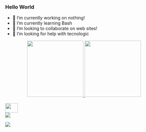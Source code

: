 ### Hello World


- 🔭 I’m currently working on nothing!
- 🌱 I’m currently learning Bash
- 👯 I’m looking to collaborate on web sites!
- 🤔 I’m looking for help with tecnologic


 



<div align="center">
  <a href="https://github.com/BielStylee">
  <img height="180em" src="https://github-readme-stats.vercel.app/api?username=BielStylee&show_icons=true&theme=dark&include_all_commits=true&count_private=true"/>
  <img height="180em" src="https://github-readme-stats.vercel.app/api/top-langs/?username=BielStylee&layout=compact&langs_count=7&theme=dark"/>
</div>
  
  
  <div style="display: inline_block"><br>
<img  height="30" width="40" src="https://cdn.jsdelivr.net/gh/devicons/devicon/icons/html5/html5-original.svg" />
  </div>

  <div>
    <a href="https://www.youtube.com/channel/UC_1YW970ntiITXkwLXS6ZJQ" target="_blank"><img src="https://img.shields.io/badge/YouTube-FF0000?style=for-the-badge&logo=youtube&logoColor=white" target="_blank"></a>
    
<a href="https://www.twitch.tv/bielstye_" target="_blank"><img src="https://img.shields.io/badge/Twitch-9146FF?style=for-the-badge&logo=twitch&logoColor=white" target="_blank"></a>
  </div>
